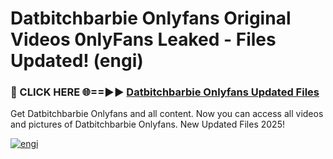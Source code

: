 # Datbitchbarbie Onlyfans Original Videos 0nlyFans Leaked - Files Updated! (engi)

<h3>🔴 CLICK HERE 🌐==►► <a href="https://tinyurl.com/2m67pmp6" rel="nofollow">Datbitchbarbie Onlyfans Updated Files</a></h3>

Get Datbitchbarbie Onlyfans and all content. Now you can access all videos and pictures of Datbitchbarbie Onlyfans. New Updated Files 2025!

[![engi](https://i.imgur.com/H4QAA4z.gif)](https://tinyurl.com/2m67pmp6)